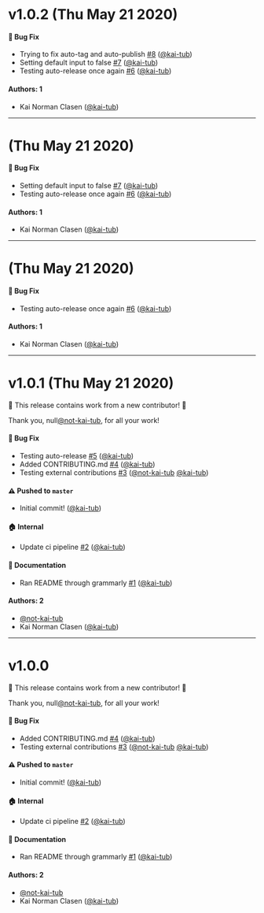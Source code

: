 # v1.0.2 (Thu May 21 2020)

#### 🐛 Bug Fix

- Trying to fix auto-tag and auto-publish [#8](https://github.com/kai-tub/external-repo-sync-action/pull/8) ([@kai-tub](https://github.com/kai-tub))
- Setting default input to false [#7](https://github.com/kai-tub/external-repo-sync-action/pull/7) ([@kai-tub](https://github.com/kai-tub))
- Testing auto-release once again [#6](https://github.com/kai-tub/external-repo-sync-action/pull/6) ([@kai-tub](https://github.com/kai-tub))

#### Authors: 1

- Kai Norman Clasen ([@kai-tub](https://github.com/kai-tub))

---

# (Thu May 21 2020)

#### 🐛 Bug Fix

- Setting default input to false [#7](https://github.com/kai-tub/external-repo-sync-action/pull/7) ([@kai-tub](https://github.com/kai-tub))
- Testing auto-release once again [#6](https://github.com/kai-tub/external-repo-sync-action/pull/6) ([@kai-tub](https://github.com/kai-tub))

#### Authors: 1

- Kai Norman Clasen ([@kai-tub](https://github.com/kai-tub))

---

# (Thu May 21 2020)

#### 🐛 Bug Fix

- Testing auto-release once again [#6](https://github.com/kai-tub/external-repo-sync-action/pull/6) ([@kai-tub](https://github.com/kai-tub))

#### Authors: 1

- Kai Norman Clasen ([@kai-tub](https://github.com/kai-tub))

---

# v1.0.1 (Thu May 21 2020)

:tada: This release contains work from a new contributor! :tada:

Thank you, null[@not-kai-tub](https://github.com/not-kai-tub), for all your work!

#### 🐛 Bug Fix

- Testing auto-release [#5](https://github.com/kai-tub/external-repo-sync-action/pull/5) ([@kai-tub](https://github.com/kai-tub))
- Added CONTRIBUTING.md [#4](https://github.com/kai-tub/external-repo-sync-action/pull/4) ([@kai-tub](https://github.com/kai-tub))
- Testing external contributions [#3](https://github.com/kai-tub/external-repo-sync-action/pull/3) ([@not-kai-tub](https://github.com/not-kai-tub) [@kai-tub](https://github.com/kai-tub))

#### ⚠️  Pushed to `master`

- Initial commit! ([@kai-tub](https://github.com/kai-tub))

#### 🏠 Internal

- Update ci pipeline [#2](https://github.com/kai-tub/external-repo-sync-action/pull/2) ([@kai-tub](https://github.com/kai-tub))

#### 📝 Documentation

- Ran README through grammarly [#1](https://github.com/kai-tub/external-repo-sync-action/pull/1) ([@kai-tub](https://github.com/kai-tub))

#### Authors: 2

- [@not-kai-tub](https://github.com/not-kai-tub)
- Kai Norman Clasen ([@kai-tub](https://github.com/kai-tub))

---

# v1.0.0

:tada: This release contains work from a new contributor! :tada:

Thank you, null[@not-kai-tub](https://github.com/not-kai-tub), for all your work!

#### 🐛 Bug Fix

- Added CONTRIBUTING.md [#4](https://github.com/kai-tub/external-repo-sync-action/pull/4) ([@kai-tub](https://github.com/kai-tub))
- Testing external contributions [#3](https://github.com/kai-tub/external-repo-sync-action/pull/3) ([@not-kai-tub](https://github.com/not-kai-tub) [@kai-tub](https://github.com/kai-tub))

#### ⚠️  Pushed to `master`

- Initial commit! ([@kai-tub](https://github.com/kai-tub))

#### 🏠 Internal

- Update ci pipeline [#2](https://github.com/kai-tub/external-repo-sync-action/pull/2) ([@kai-tub](https://github.com/kai-tub))

#### 📝 Documentation

- Ran README through grammarly [#1](https://github.com/kai-tub/external-repo-sync-action/pull/1) ([@kai-tub](https://github.com/kai-tub))

#### Authors: 2

- [@not-kai-tub](https://github.com/not-kai-tub)
- Kai Norman Clasen ([@kai-tub](https://github.com/kai-tub))
